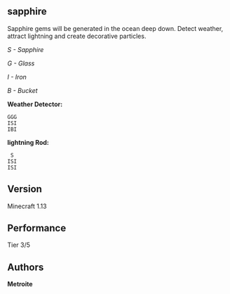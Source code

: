 ## sapphire

Sapphire gems will be generated in the ocean deep down. Detect weather, attract lightning and create decorative particles.

*S - Sapphire*

*G - Glass*

*I - Iron*

*B - Bucket*

**Weather Detector:**
```
GGG
ISI
IBI
```

**lightning Rod:**
```
 S
ISI
ISI
```

## Version

Minecraft 1.13

## Performance

Tier 3/5

## Authors

**Metroite**
